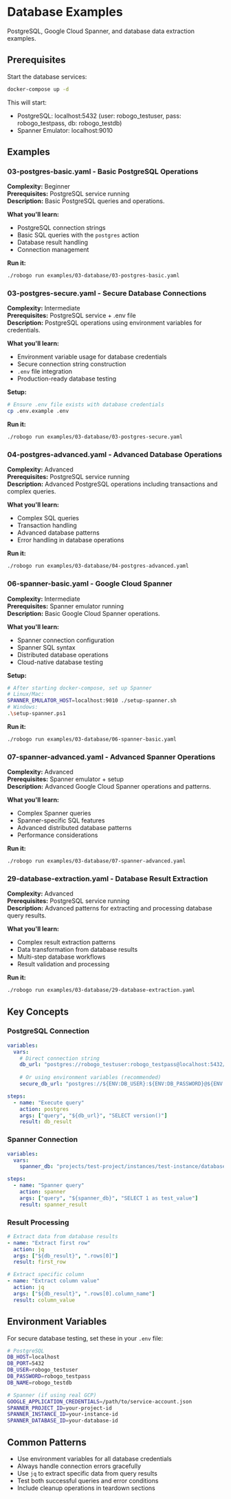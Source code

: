 # Database Examples

PostgreSQL, Google Cloud Spanner, and database data extraction examples.

## Prerequisites

Start the database services:
```bash
docker-compose up -d
```

This will start:
- PostgreSQL: localhost:5432 (user: robogo_testuser, pass: robogo_testpass, db: robogo_testdb)
- Spanner Emulator: localhost:9010

## Examples

### 03-postgres-basic.yaml - Basic PostgreSQL Operations
**Complexity:** Beginner  
**Prerequisites:** PostgreSQL service running  
**Description:** Basic PostgreSQL queries and operations.

**What you'll learn:**
- PostgreSQL connection strings
- Basic SQL queries with the `postgres` action
- Database result handling
- Connection management

**Run it:**
```bash
./robogo run examples/03-database/03-postgres-basic.yaml
```

### 03-postgres-secure.yaml - Secure Database Connections
**Complexity:** Intermediate  
**Prerequisites:** PostgreSQL service + .env file  
**Description:** PostgreSQL operations using environment variables for credentials.

**What you'll learn:**
- Environment variable usage for database credentials
- Secure connection string construction
- `.env` file integration
- Production-ready database testing

**Setup:**
```bash
# Ensure .env file exists with database credentials
cp .env.example .env
```

**Run it:**
```bash
./robogo run examples/03-database/03-postgres-secure.yaml
```

### 04-postgres-advanced.yaml - Advanced Database Operations
**Complexity:** Advanced  
**Prerequisites:** PostgreSQL service running  
**Description:** Advanced PostgreSQL operations including transactions and complex queries.

**What you'll learn:**
- Complex SQL queries
- Transaction handling
- Advanced database patterns
- Error handling in database operations

**Run it:**
```bash
./robogo run examples/03-database/04-postgres-advanced.yaml
```

### 06-spanner-basic.yaml - Google Cloud Spanner
**Complexity:** Intermediate  
**Prerequisites:** Spanner emulator running  
**Description:** Basic Google Cloud Spanner operations.

**What you'll learn:**
- Spanner connection configuration
- Spanner SQL syntax
- Distributed database operations
- Cloud-native database testing

**Setup:**
```bash
# After starting docker-compose, set up Spanner
# Linux/Mac:
SPANNER_EMULATOR_HOST=localhost:9010 ./setup-spanner.sh
# Windows:
.\setup-spanner.ps1
```

**Run it:**
```bash
./robogo run examples/03-database/06-spanner-basic.yaml
```

### 07-spanner-advanced.yaml - Advanced Spanner Operations
**Complexity:** Advanced  
**Prerequisites:** Spanner emulator + setup  
**Description:** Advanced Google Cloud Spanner operations and patterns.

**What you'll learn:**
- Complex Spanner queries
- Spanner-specific SQL features
- Advanced distributed database patterns
- Performance considerations

**Run it:**
```bash
./robogo run examples/03-database/07-spanner-advanced.yaml
```

### 29-database-extraction.yaml - Database Result Extraction
**Complexity:** Advanced  
**Prerequisites:** PostgreSQL service running  
**Description:** Advanced patterns for extracting and processing database query results.

**What you'll learn:**
- Complex result extraction patterns
- Data transformation from database results
- Multi-step database workflows
- Result validation and processing

**Run it:**
```bash
./robogo run examples/03-database/29-database-extraction.yaml
```

## Key Concepts

### PostgreSQL Connection
```yaml
variables:
  vars:
    # Direct connection string
    db_url: "postgres://robogo_testuser:robogo_testpass@localhost:5432/robogo_testdb?sslmode=disable"
    
    # Or using environment variables (recommended)
    secure_db_url: "postgres://${ENV:DB_USER}:${ENV:DB_PASSWORD}@${ENV:DB_HOST}:${ENV:DB_PORT}/${ENV:DB_NAME}?sslmode=disable"

steps:
  - name: "Execute query"
    action: postgres
    args: ["query", "${db_url}", "SELECT version()"]
    result: db_result
```

### Spanner Connection
```yaml
variables:
  vars:
    spanner_db: "projects/test-project/instances/test-instance/databases/test-database"

steps:
  - name: "Spanner query"
    action: spanner
    args: ["query", "${spanner_db}", "SELECT 1 as test_value"]
    result: spanner_result
```

### Result Processing
```yaml
# Extract data from database results
- name: "Extract first row"
  action: jq
  args: ["${db_result}", ".rows[0]"]
  result: first_row

# Extract specific column
- name: "Extract column value"
  action: jq
  args: ["${db_result}", ".rows[0].column_name"]
  result: column_value
```

## Environment Variables

For secure database testing, set these in your `.env` file:

```bash
# PostgreSQL
DB_HOST=localhost
DB_PORT=5432
DB_USER=robogo_testuser
DB_PASSWORD=robogo_testpass
DB_NAME=robogo_testdb

# Spanner (if using real GCP)
GOOGLE_APPLICATION_CREDENTIALS=/path/to/service-account.json
SPANNER_PROJECT_ID=your-project-id
SPANNER_INSTANCE_ID=your-instance-id
SPANNER_DATABASE_ID=your-database-id
```

## Common Patterns

- Use environment variables for all database credentials
- Always handle connection errors gracefully
- Use `jq` to extract specific data from query results
- Test both successful queries and error conditions
- Include cleanup operations in teardown sections